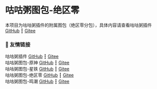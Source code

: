 # 咕咕粥图包-绝区零
本项目为咕咕粥插件的附属图包（绝区零分包），具体内容请查看咕咕粥插件
[GitHub](https://github.com/cunyx-xiaomizhou/GuguZhou-Plugin.git) ┇ [Gitee](https://gitee.com/cunyx/GuGuZhou-Plugin.git)

### 🔗 友情链接
咕咕粥插件 [GitHub](https://github.com/cunyx-xiaomizhou/GuGuZhou-Plugin.git) ┇ [Gitee](https://gitee.com/cunyx/GuGuZhou-Plugin.git)  
咕咕粥图包-原神 [GitHub](https://github.com/cunyx-xiaomizhou/GuGuZhou-GS.git) ┇ [Gitee](https://gitee.com/cunyx/GuGuZhou-GS.git)  
咕咕粥图包-星铁 [GitHub](https://github.com/cunyx-xiaomizhou/GuGuZhou-SR.git) ┇ [Gitee](https://gitee.com/cunyx/GuGuZhou-SR.git)  
咕咕粥图包-绝区零 [GitHub](https://github.com/cunyx-xiaomizhou/GuGuZhou-ZZZ.git) ┇ [Gitee](https://gitee.com/cunyx/GuGuZhou-ZZZ.git)  
咕咕粥图包-鸣潮 [GitHub](https://github.com/cunyx-xiaomizhou/GuGuZhou-WW.git) ┇ [Gitee](https://gitee.com/cunyx/GuGuZhou-WW.git)  